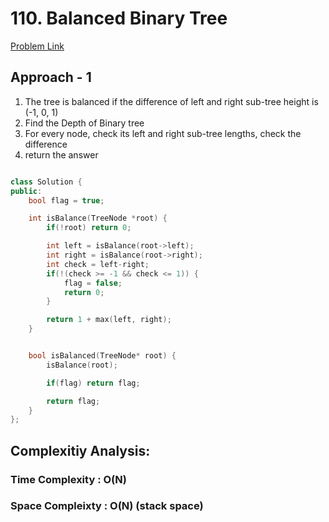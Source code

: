 # 110. Balanced Binary Tree

[Problem Link](https://leetcode.com/problems/balanced-binary-tree/)

## Approach - 1

1. The tree is balanced if the difference of left and right sub-tree height is (-1, 0, 1)
2. Find the Depth of Binary tree
3. For every node, check its left and right sub-tree lengths, check the difference
4. return the answer

```c++

class Solution {
public:
    bool flag = true;

    int isBalance(TreeNode *root) {
        if(!root) return 0;

        int left = isBalance(root->left);
        int right = isBalance(root->right);
        int check = left-right;
        if(!(check >= -1 && check <= 1)) {
            flag = false;
            return 0;
        }

        return 1 + max(left, right);
    }


    bool isBalanced(TreeNode* root) {
        isBalance(root);

        if(flag) return flag;

        return flag;
    }
};

```

## Complexitiy Analysis:

### Time Complexity : O(N)

### Space Compleixty : O(N) (stack space)
